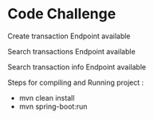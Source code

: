 # Code Challenge

Create transaction Endpoint available

Search transactions Endpoint available

Search transaction info Endpoint available

Steps for compiling and Running project :
- mvn clean install
- mvn spring-boot:run

